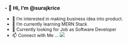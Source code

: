 ### - 👋 Hi, I’m @surajkrice

- 👀 I’m interested in making business idea into product.
- 🌱 I’m currently learning MERN Stack
- 💞️ Currently looking for Job as  Software Developer
- 📫 Connect with Me ...
<a href="https://www.linkedin.com/in/suraj-kumar-baa08a187/"><img src="https://th.bing.com/th/id/R.4708c7c873f1ee199fac8c2fc13cde17?rik=XHsRrgX4Y1Xjiw&riu=http%3a%2f%2flahmonarch.com%2fwp-content%2fuploads%2f2019%2f04%2flinkedin.png&ehk=R5dw12YULKfpRnzf7IgDBCPdOKJvHC2K5nbNgE1zhPo%3d&risl=&pid=ImgRaw&r=0"></a>

